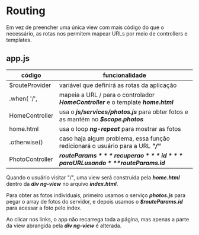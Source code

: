 # Routing

Em vez de preencher uma única view com mais código do que o necessário, as rotas nos permitem mapear URLs por meio de controllers e templates.

## app.js

código         | funcionalidade
---------------|-------
$routeProvider | variável que definirá as rotas da aplicação
.when( '/',    | mapeia a URL / para o controlador ***HomeController*** e o template ***home.html***
HomeController | usa o ***js/services/photos.js*** para obter fotos e as mantém no ***$scope.photos***
home.html      | usa o loop ***ng-repeat*** para mostrar as fotos
.otherwise()   | caso haja algum problema, essa função redicionará o usuário para a URL ***"/"***
PhotoController | ***$routeParams*** recupera o ***id*** para URL usando ***$routeParams.id***

Quando o usuário visitar "/", uma view será construída pela ***home.html*** dentro da ***div ng-view*** no arquivo ***index.html***.

Para obter as fotos individuais, primeiro usamos o serviço ***photos.js*** para pegar o array de fotos do servidor, e depois usamos o ***$routeParams.id*** para acessar a foto pelo index.

Ao clicar nos links, o app não recarrega toda a página, mas apenas a parte da view abrangida pela ***div ng-view*** é alterada.
